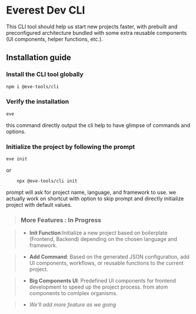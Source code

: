 # Everest Dev CLI

This CLI tool should help us start new projects faster, with prebuilt and preconfigured architecture bundled with some extra reusable components (UI components, helper functions, etc.).

## Installation guide

### Install the CLI tool globally

```bash
npm i @eve-tools/cli
```

### Verify the installation

```bash
eve
```

this command directly output the cli help to have glimpse of commands and options.

### Initialize the project by following the prompt

>

```bash
eve init
```

or

```bash
    npx @eve-tools/cli init
```

prompt will ask for project name, language, and framework to use.
we actually work on shortcut with option to skip prompt and directly initialize project with default values.

> ### More Features : In Progress

> - **Init Function**:Initialize a new project based on boilerplate (Frontend, Backend) depending on the chosen language and framework.

> - **Add Command**: Based on the generated JSON configuration, add UI components, workflows, or reusable functions to the current project.

> - **Big Components UI**: Predefined UI components for frontend development to speed up the project process. from atom components to comlplex organisms.

> - _We'll add more feature as we going_
